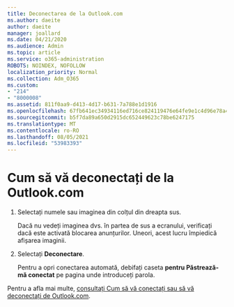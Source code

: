 ```yaml
---
title: Deconectarea de la Outlook.com
ms.author: daeite
author: daeite
manager: joallard
ms.date: 04/21/2020
ms.audience: Admin
ms.topic: article
ms.service: o365-administration
ROBOTS: NOINDEX, NOFOLLOW
localization_priority: Normal
ms.collection: Adm_O365
ms.custom:
- "214"
- "8000008"
ms.assetid: 811f0aa9-d413-4d17-b631-7a788e1d1916
ms.openlocfilehash: 67fb641ec34934116ed716ce824119476e64fe9e1c4d96e78a4d022f799763e5
ms.sourcegitcommit: b5f7da89a650d2915dc652449623c78be6247175
ms.translationtype: MT
ms.contentlocale: ro-RO
ms.lasthandoff: 08/05/2021
ms.locfileid: "53983393"
---
```

# <a name="how-to-sign-out-of-outlookcom"></a>Cum să vă deconectați de la Outlook.com

1. Selectați numele sau imaginea din colțul din dreapta sus.

    Dacă nu vedeți imaginea dvs. în partea de sus a ecranului, verificați dacă este activată blocarea anunțurilor. Uneori, acest lucru împiedică afișarea imaginii.

2. Selectați **Deconectare**.

    Pentru a opri conectarea automată, debifați caseta **pentru Păstrează-mă conectat** pe pagina unde introduceți parola.

Pentru a afla mai multe, [consultați Cum să vă conectați sau să vă deconectați de Outlook.com](https://support.office.com/article/e08eb8ac-ac27-49f4-a400-a47311e1ee7e?wt.mc_id=Office_Outlook_com_Alchemy).
  